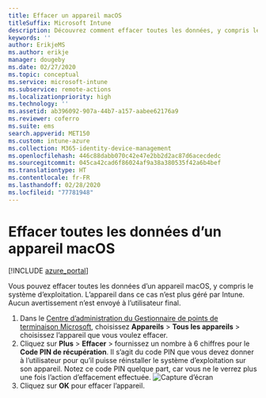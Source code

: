 ```yaml
---
title: Effacer un appareil macOS
titleSuffix: Microsoft Intune
description: Découvrez comment effacer toutes les données, y compris le système d’exploitation, d’un appareil macOS.
keywords: ''
author: ErikjeMS
ms.author: erikje
manager: dougeby
ms.date: 02/27/2020
ms.topic: conceptual
ms.service: microsoft-intune
ms.subservice: remote-actions
ms.localizationpriority: high
ms.technology: ''
ms.assetid: ab396092-907a-44b7-a157-aabee62176a9
ms.reviewer: coferro
ms.suite: ems
search.appverid: MET150
ms.custom: intune-azure
ms.collection: M365-identity-device-management
ms.openlocfilehash: 446c88dabb070c42e47e2bb2d2ac87d6acecdedc
ms.sourcegitcommit: 045ca42cad6f86024af9a38a380535f42a6b4bef
ms.translationtype: HT
ms.contentlocale: fr-FR
ms.lasthandoff: 02/28/2020
ms.locfileid: "77781948"
---
```

# <a name="erase-all-data-from-a-macos-device"></a>Effacer toutes les données d’un appareil macOS

[!INCLUDE [azure_portal](../includes/azure_portal.md)]

Vous pouvez effacer toutes les données d’un appareil macOS, y compris le système d’exploitation. L’appareil dans ce cas n’est plus géré par Intune. Aucun avertissement n’est envoyé à l’utilisateur final.

1. Dans le [Centre d’administration du Gestionnaire de points de terminaison Microsoft](https://go.microsoft.com/fwlink/?linkid=2109431), choisissez **Appareils** > **Tous les appareils** > choisissez l’appareil que vous voulez effacer.
2. Cliquez sur **Plus** > **Effacer** > fournissez un nombre à 6 chiffres pour le **Code PIN de récupération**. Il s’agit du code PIN que vous devez donner à l’utilisateur pour qu’il puisse réinstaller le système d’exploitation sur son appareil. Notez ce code PIN quelque part, car vous ne le verrez plus une fois l’action d’effacement effectuée.
![Capture d’écran](./media/device-erase/providepin.png)
3. Cliquez sur **OK** pour effacer l’appareil.
